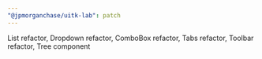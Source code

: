 ```yaml
---
"@jpmorganchase/uitk-lab": patch
---
```


List refactor, Dropdown refactor, ComboBox refactor, Tabs refactor, Toolbar refactor, Tree component
